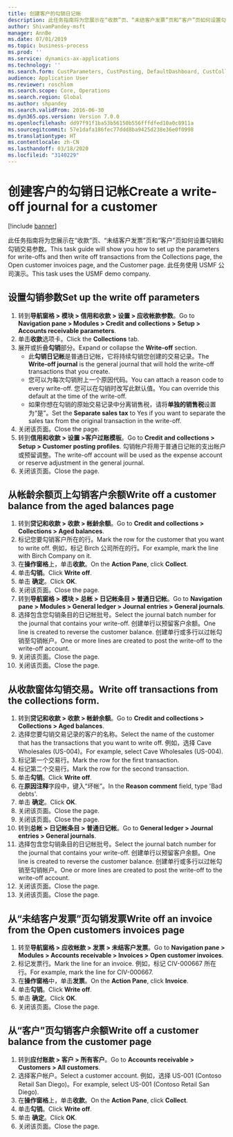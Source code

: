 ```yaml
---
title: 创建客户的勾销日记帐
description: 此任务指南将为您展示在“收款”页、“未结客户发票”页和“客户”页如何设置勾销和勾销交易参数。
author: ShivamPandey-msft
manager: AnnBe
ms.date: 07/01/2019
ms.topic: business-process
ms.prod: ''
ms.service: dynamics-ax-applications
ms.technology: ''
ms.search.form: CustParameters, CustPosting, DefaultDashboard, CustCollectionsPoolsListPage, CustWriteOff, LedgerJournalTable, LedgerJournalTransDaily, CustCollections, CustOpenInvoicesListPage, CustTable
audience: Application User
ms.reviewer: roschlom
ms.search.scope: Core, Operations
ms.search.region: Global
ms.author: shpandey
ms.search.validFrom: 2016-06-30
ms.dyn365.ops.version: Version 7.0.0
ms.openlocfilehash: dd97f91f1ba53b56150b556fffdfed10a0c8911a
ms.sourcegitcommit: 57e1dafa186fec77ddd8ba9425d238e36e0f0998
ms.translationtype: HT
ms.contentlocale: zh-CN
ms.lasthandoff: 03/18/2020
ms.locfileid: "3140229"
---
```

# <a name="create-a-write-off-journal-for-a-customer"></a><span data-ttu-id="4073b-103">创建客户的勾销日记帐</span><span class="sxs-lookup"><span data-stu-id="4073b-103">Create a write-off journal for a customer</span></span>

[!include [banner](../../includes/banner.md)]

<span data-ttu-id="4073b-104">此任务指南将为您展示在“收款”页、“未结客户发票”页和“客户”页如何设置勾销和勾销交易参数。</span><span class="sxs-lookup"><span data-stu-id="4073b-104">This task guide will show you how to set up the parameters for write-offs and then write off transactions from the Collections page, the Open customer invoices page, and the Customer page.</span></span> <span data-ttu-id="4073b-105">此任务使用 USMF 公司演示。</span><span class="sxs-lookup"><span data-stu-id="4073b-105">This task uses the USMF demo company.</span></span>


## <a name="set-up-the-write-off-parameters"></a><span data-ttu-id="4073b-106">设置勾销参数</span><span class="sxs-lookup"><span data-stu-id="4073b-106">Set up the write off parameters</span></span>
1. <span data-ttu-id="4073b-107">转到**导航窗格 > 模块 > 信用和收款 > 设置 > 应收帐款参数**。</span><span class="sxs-lookup"><span data-stu-id="4073b-107">Go to **Navigation pane > Modules > Credit and collections > Setup > Accounts receivable parameters**.</span></span>
2. <span data-ttu-id="4073b-108">单击**收款**选项卡。</span><span class="sxs-lookup"><span data-stu-id="4073b-108">Click the **Collections** tab.</span></span>
3. <span data-ttu-id="4073b-109">展开或折叠**勾销**部分。</span><span class="sxs-lookup"><span data-stu-id="4073b-109">Expand or collapse the **Write-off** section.</span></span>
    - <span data-ttu-id="4073b-110">此**勾销日记帐**是普通日记帐，它将持续勾销您创建的交易记录。</span><span class="sxs-lookup"><span data-stu-id="4073b-110">The **Write-off journal** is the general journal that will hold the write-off transactions that you create.</span></span>  
    - <span data-ttu-id="4073b-111">您可以为每次勾销附上一个原因代码。</span><span class="sxs-lookup"><span data-stu-id="4073b-111">You can attach a reason code to every write-off.</span></span> <span data-ttu-id="4073b-112">您可以在勾销时改写此默认值。</span><span class="sxs-lookup"><span data-stu-id="4073b-112">You can override this default at the time of the write-off.</span></span>  
    - <span data-ttu-id="4073b-113">如果你想在勾销的原始交易记录中分离销售税，请将**单独的销售税**设置为“是”。</span><span class="sxs-lookup"><span data-stu-id="4073b-113">Set the **Separate sales tax** to Yes if you want to separate the sales tax from the original transaction in the write-off.</span></span>  
4. <span data-ttu-id="4073b-114">关闭该页面。</span><span class="sxs-lookup"><span data-stu-id="4073b-114">Close the page.</span></span>
5. <span data-ttu-id="4073b-115">转到**信用和收款 > 设置 >客户过账模板**。</span><span class="sxs-lookup"><span data-stu-id="4073b-115">Go to **Credit and collections > Setup > Customer posting profiles**.</span></span> <span data-ttu-id="4073b-116">勾销帐户将用于普通日记帐的支出帐户或预留调整。</span><span class="sxs-lookup"><span data-stu-id="4073b-116">The write-off account will be used as the expense account or reserve adjustment in the general journal.</span></span>
6. <span data-ttu-id="4073b-117">关闭该页面。</span><span class="sxs-lookup"><span data-stu-id="4073b-117">Close the page.</span></span>

## <a name="write-off-a-customer-balance-from-the-aged-balances-page"></a><span data-ttu-id="4073b-118">从帐龄余额页上勾销客户余额</span><span class="sxs-lookup"><span data-stu-id="4073b-118">Write off a customer balance from the aged balances page</span></span>
1. <span data-ttu-id="4073b-119">转到**贷记和收款 > 收款 > 帐龄余额**。</span><span class="sxs-lookup"><span data-stu-id="4073b-119">Go to **Credit and collections > Collections > Aged balances**.</span></span>
2. <span data-ttu-id="4073b-120">标记您要勾销客户所在的行。</span><span class="sxs-lookup"><span data-stu-id="4073b-120">Mark the row for the customer that you want to write off.</span></span> <span data-ttu-id="4073b-121">例如，标记 Birch 公司所在的行。</span><span class="sxs-lookup"><span data-stu-id="4073b-121">For example, mark the line with Birch Company on it.</span></span>
3. <span data-ttu-id="4073b-122">在**操作窗格**上，单击**收款**。</span><span class="sxs-lookup"><span data-stu-id="4073b-122">On the **Action Pane**, click **Collect**.</span></span>
4. <span data-ttu-id="4073b-123">单击**勾销**。</span><span class="sxs-lookup"><span data-stu-id="4073b-123">Click **Write off**.</span></span>
5. <span data-ttu-id="4073b-124">单击 **确定**。</span><span class="sxs-lookup"><span data-stu-id="4073b-124">Click **OK**.</span></span>
6. <span data-ttu-id="4073b-125">关闭该页面。</span><span class="sxs-lookup"><span data-stu-id="4073b-125">Close the page.</span></span>
7. <span data-ttu-id="4073b-126">转到**导航窗格 > 模块 > 总帐 > 日记帐条目 > 普通日记帐**。</span><span class="sxs-lookup"><span data-stu-id="4073b-126">Go to **Navigation pane > Modules > General ledger > Journal entries > General journals**.</span></span>
8. <span data-ttu-id="4073b-127">选择包含您勾销条目的日记帐批号。</span><span class="sxs-lookup"><span data-stu-id="4073b-127">Select the journal batch number for the journal that contains your write-off.</span></span> <span data-ttu-id="4073b-128">创建单行以预留客户余额。</span><span class="sxs-lookup"><span data-stu-id="4073b-128">One line is created to reverse the customer balance.</span></span> <span data-ttu-id="4073b-129">创建单行或多行以过帐勾销至勾销帐户。</span><span class="sxs-lookup"><span data-stu-id="4073b-129">One or more lines are created to post the write-off to the write-off account.</span></span>  
9. <span data-ttu-id="4073b-130">关闭该页面。</span><span class="sxs-lookup"><span data-stu-id="4073b-130">Close the page.</span></span>
10. <span data-ttu-id="4073b-131">关闭该页面。</span><span class="sxs-lookup"><span data-stu-id="4073b-131">Close the page.</span></span>

## <a name="write-off-transactions-from-the-collections-form"></a><span data-ttu-id="4073b-132">从收款窗体勾销交易。</span><span class="sxs-lookup"><span data-stu-id="4073b-132">Write off transactions from the collections form.</span></span>
1. <span data-ttu-id="4073b-133">转到**贷记和收款 > 收款 > 帐龄余额**。</span><span class="sxs-lookup"><span data-stu-id="4073b-133">Go to **Credit and collections > Collections > Aged balances**.</span></span>
2. <span data-ttu-id="4073b-134">选择您要勾销交易记录的客户的名称。</span><span class="sxs-lookup"><span data-stu-id="4073b-134">Select the name of the customer that has the transactions that you want to write off.</span></span> <span data-ttu-id="4073b-135">例如，选择 Cave Wholesales (US-004)。</span><span class="sxs-lookup"><span data-stu-id="4073b-135">For example, select Cave Wholesales (US-004).</span></span>
3. <span data-ttu-id="4073b-136">标记第一个交易行。</span><span class="sxs-lookup"><span data-stu-id="4073b-136">Mark the row for the first transaction.</span></span>
4. <span data-ttu-id="4073b-137">标记第二个交易行。</span><span class="sxs-lookup"><span data-stu-id="4073b-137">Mark the row for the second transaction.</span></span>
5. <span data-ttu-id="4073b-138">单击**勾销**。</span><span class="sxs-lookup"><span data-stu-id="4073b-138">Click **Write off**.</span></span>
6. <span data-ttu-id="4073b-139">在**原因注释**字段中，键入“坏帐”。</span><span class="sxs-lookup"><span data-stu-id="4073b-139">In the **Reason comment** field, type 'Bad debts'.</span></span>
7. <span data-ttu-id="4073b-140">单击 **确定**。</span><span class="sxs-lookup"><span data-stu-id="4073b-140">Click **OK**.</span></span>
8. <span data-ttu-id="4073b-141">关闭该页面。</span><span class="sxs-lookup"><span data-stu-id="4073b-141">Close the page.</span></span>
9. <span data-ttu-id="4073b-142">关闭该页面。</span><span class="sxs-lookup"><span data-stu-id="4073b-142">Close the page.</span></span>
10. <span data-ttu-id="4073b-143">转到**总帐 > 日记帐条目 > 普通日记帐**。</span><span class="sxs-lookup"><span data-stu-id="4073b-143">Go to **General ledger > Journal entries > General journals**.</span></span>
11. <span data-ttu-id="4073b-144">选择包含您勾销条目的日记帐批号。</span><span class="sxs-lookup"><span data-stu-id="4073b-144">Select the journal batch number for the journal that contains your write-off.</span></span> <span data-ttu-id="4073b-145">创建单行以预留客户余额。</span><span class="sxs-lookup"><span data-stu-id="4073b-145">One line is created to reverse the customer balance.</span></span> <span data-ttu-id="4073b-146">创建单行或多行以过帐勾销至勾销帐户。</span><span class="sxs-lookup"><span data-stu-id="4073b-146">One or more lines are created to post the write-off to the write-off account.</span></span>  
12. <span data-ttu-id="4073b-147">关闭该页面。</span><span class="sxs-lookup"><span data-stu-id="4073b-147">Close the page.</span></span>
13. <span data-ttu-id="4073b-148">关闭该页面。</span><span class="sxs-lookup"><span data-stu-id="4073b-148">Close the page.</span></span>

## <a name="write-off-an-invoice-from-the-open-customers-invoices-page"></a><span data-ttu-id="4073b-149">从“未结客户发票”页勾销发票</span><span class="sxs-lookup"><span data-stu-id="4073b-149">Write off an invoice from the Open customers invoices page</span></span>
1. <span data-ttu-id="4073b-150">转至**导航窗格 > 应收帐款 > 发票 > 未结客户发票**。</span><span class="sxs-lookup"><span data-stu-id="4073b-150">Go to **Navigation pane > Modules > Accounts receivable > Invoices > Open customer invoices**.</span></span>
2. <span data-ttu-id="4073b-151">标记发票行。</span><span class="sxs-lookup"><span data-stu-id="4073b-151">Mark the line for an invoice.</span></span> <span data-ttu-id="4073b-152">例如，标记 CIV-000667 所在行。</span><span class="sxs-lookup"><span data-stu-id="4073b-152">For example, mark the line for CIV-000667.</span></span>
3. <span data-ttu-id="4073b-153">在**操作窗格**中，单击**发票**。</span><span class="sxs-lookup"><span data-stu-id="4073b-153">On the **Action Pane**, click **Invoice**.</span></span>
4. <span data-ttu-id="4073b-154">单击**勾销**。</span><span class="sxs-lookup"><span data-stu-id="4073b-154">Click **Write off**.</span></span>
5. <span data-ttu-id="4073b-155">单击 **确定**。</span><span class="sxs-lookup"><span data-stu-id="4073b-155">Click **OK**.</span></span>
6. <span data-ttu-id="4073b-156">关闭该页面。</span><span class="sxs-lookup"><span data-stu-id="4073b-156">Close the page.</span></span>

## <a name="write-off-a-customer-balance-from-the-customer-page"></a><span data-ttu-id="4073b-157">从“客户”页勾销客户余额</span><span class="sxs-lookup"><span data-stu-id="4073b-157">Write off a customer balance from the customer page</span></span>
1. <span data-ttu-id="4073b-158">转到**应付账款 > 客户 > 所有客户**。</span><span class="sxs-lookup"><span data-stu-id="4073b-158">Go to **Accounts receivable > Customers > All customers**.</span></span>
2. <span data-ttu-id="4073b-159">选择客户帐户。</span><span class="sxs-lookup"><span data-stu-id="4073b-159">Select a customer account.</span></span> <span data-ttu-id="4073b-160">例如，选择 US-001 (Contoso Retail San Diego)。</span><span class="sxs-lookup"><span data-stu-id="4073b-160">For example, select US-001 (Contoso Retail San Diego).</span></span>
3. <span data-ttu-id="4073b-161">在**操作窗格**上，单击**收款**。</span><span class="sxs-lookup"><span data-stu-id="4073b-161">On the **Action Pane**, click **Collect**.</span></span>
4. <span data-ttu-id="4073b-162">单击**勾销**。</span><span class="sxs-lookup"><span data-stu-id="4073b-162">Click **Write off**.</span></span>
5. <span data-ttu-id="4073b-163">单击 **确定**。</span><span class="sxs-lookup"><span data-stu-id="4073b-163">Click **OK**.</span></span>
6. <span data-ttu-id="4073b-164">关闭该页面。</span><span class="sxs-lookup"><span data-stu-id="4073b-164">Close the page.</span></span>

